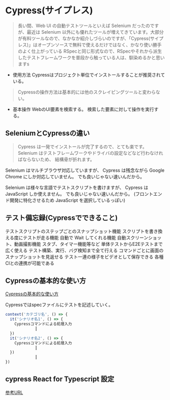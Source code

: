 # Cypress(サイプレス)

>長い間、Web UI の自動テストツールといえば Selenium だったのですが、最近は Selenium 以外にも優れたツールが増えてきています。大部分が有料ツールなので、なかなか紹介しづらいのですが、「Cypress(サイプレス)」はオープンソースで無料で使えるだけではなく、かなり使い勝手のよく仕上がっている
RSpecと同じ形式なので、RSpecやそれから派生したテストフレームワークを普段から触っている人は、馴染めるかと思いますs

- 使用方法
Cypressはプロジェクト単位でインストールすることが推奨されている。

>Cypressの操作方法は基本的には他のスクレイピングツールと変わらない。

- 基本操作
WebのUI要素を検索する。
検索した要素に対して操作を実行する。

## SeleniumとCypressの違い

>Cypress は一発でインストールが完了するので、とても楽です。
>Selenium はテストフレームワークやドライバの設定などなど行わなければならないため、
>結構骨が折れます。

Selenium はマルチブラウザ対応していますが、
Cypress は残念ながら Google Chrome にしか対応していません。
でも良いじゃない速いんだから。

Selenium は様々な言語でテストスクリプトを書けますが、
Cypress は JavaScript しか使えません。
でも良いじゃない速いんだから。
(フロントエンド開発に特化させるため JavaScript を選択しているっぽい)

## テスト備忘録(Cypressでできること)
テストスクリプトのステップごとのスナップショット機能
スクリプトを書き換える度にテストが走る機能
自動で Wait してくれる機能
自動スクリーンショット、動画撮影機能
スタブ、タイマー機能等など
単体テストからE2Eテストまで広く使える
テスト構築、実行、バグ検知まで全て行える
コマンドごとに画面のスナップショットを見返せる
テスト一連の様子をビデオとして保存できる
各種CIとの連携が可能である


## Cypressの基本的な使い方

[Cypressの基本的な使い方](https://future-architect.github.io/articles/20210428a/)

Cypressではspecファイルにテストを記述していく。
```js
context('カテゴリ名', () => {
  it('シナリオ名1', () => {
    Cypressコマンドによる処理入力
             ┋
  })
  it('シナリオ名2', () => {
    Cypressコマンドによる処理入力
             ┋
  })
             ┋
})
```

## cypress React for Typescript 設定

[参考URL](https://www.gixo.jp/blog/16086/)

